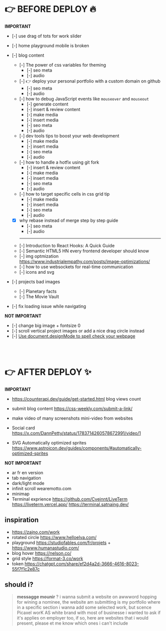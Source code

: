 # 👉 BEFORE DEPLOY 🔥

**IMPORTANT**

- [-] use drag of tots for work slider
- [-] home playground mobile is broken
- [-] blog content

  - [-] The power of css variables for theming
    - [-] seo meta
    - [-] audio
  - [-] 👉 deploy your personal portfolio with a custom domain on github
    - [-] seo meta
    - [-] audio
  - [-] how to debug JavaScript events like `mouseover` and `mouseout`
    - [-] generate content
    - [-] insert & review content
    - [-] make media
    - [-] insert media
    - [-] seo meta
    - [-] audio
  - [-] dev tools tips to boost your web development
    - [-] make media
    - [-] insert media
    - [-] seo meta
    - [-] audio
  - [-] how to handle a hotfix using git fork
    - [-] insert & review content
    - [-] make media
    - [-] insert media
    - [-] seo meta
    - [-] audio
  - [-] how to target specific cells in css grid tip
    - [-] make media
    - [-] insert media
    - [-] seo meta
    - [-] audio
  - [x] why rebase instead of merge step by step guide
    - [-] seo meta
    - [-] audio
    ***
  - [-] Introduction to React Hooks: A Quick Guide
  - [-] Semantic HTML5 HN every frontend developer should know
  - [-] img optmization https://www.industrialempathy.com/posts/image-optimizations/
  - [-] how to use websockets for real-time communication
  - [-] icons and svg

- [-] projects bad images
  - [-] Planetary facts
  - [-] The Movie Vault
- [-] fix loading issue while navigating

**NOT IMPORTANT**

- [-] change big image + fontsize 0
- [-] scroll vertical project images or add a nice drag circle instead
- [-] [Use document.designMode to spell check your webpage](https://devtoolstips.org/tips/en/use-designmode-to-spell-check/)

<br><br>

# 👉 AFTER DEPLOY ✨

**IMPORTANT**

- https://counterapi.dev/guide/get-started.html blog views count
- submit blog content https://css-weekly.com/submit-a-link/
- make video of many screenshots mini-video from websites

- Social card
  https://x.com/DannPetty/status/1783714260578672991/video/1

- SVG Automatically optimized sprites https://www.astroicon.dev/guides/components/#automatically-optimized-sprites

**NOT IMPORTANT**

- ar fr en version
- tab navigation
- dark/light mode
- infinit scroll wearemotto.com
- minimap
- Terminal exprience https://github.com/Cveinnt/LiveTerm
  https://liveterm.vercel.app/
  https://terminal.satnaing.dev/

## inspiration

- https://zajno.com/work
- rotated circle https://www.helloelva.com/
- playground https://studiofables.com/fr/projets + https://www.humanastudio.com/
- blog hover https://nelson.co/
- grid style https://format-3.co/work
- token https://chatgpt.com/share/ef2d4a2d-3666-4616-8023-55f7f1c2e87c

## should i?

> **messagge mounir** ?
> i wanna submit a website on awwword hopping for wining a nominee, the website am submitting is my portfolio where in a specific section i wanna add some selected work, but scence Picaxel worK AS white brand with most of businesse i wanted to ask if it's applies on employer too, if so, here are websites that i would present, please et me know which ones i can't include
